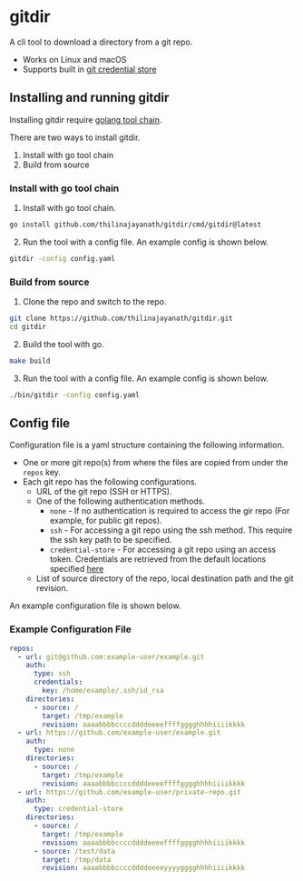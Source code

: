 # gitdir

A cli tool to download a directory from a git repo.

- Works on Linux and macOS
- Supports built in [git credential store](https://git-scm.com/docs/git-credential-store)

## Installing and running gitdir

Installing gitdir require [golang tool chain](https://go.dev/dl/).

There are two ways to install gitdir.
1. Install with go tool chain
2. Build from source

### Install with go tool chain
1. Install with go tool chain.
```bash
go install github.com/thilinajayanath/gitdir/cmd/gitdir@latest
```

2. Run the tool with a config file. An example config is shown below.

```bash
gitdir -config config.yaml
```

### Build from source
1. Clone the repo and switch to the repo.

```bash
git clone https://github.com/thilinajayanath/gitdir.git
cd gitdir
```

2. Build the tool with go.

```bash
make build
```

3. Run the tool with a config file. An example config is shown below.

```bash
./bin/gitdir -config config.yaml
```

## Config file

Configuration file is a yaml structure containing the following information.

- One or more git repo(s) from where the files are copied from under the `repos` key.
- Each git repo has the following configurations.
  - URL of the git repo (SSH or HTTPS).
  - One of the following authentication methods.
    - `none` - If no authentication is required to access the gir repo (For example, for public git repos).
    - `ssh` - For accessing a git repo using the ssh method. This require the ssh key path to be specified.
    - `credential-store` - For accessing a git repo using an access token. Credentials are retrieved from the default locations specified [here](https://git-scm.com/docs/git-credential-store)
  - List of source directory of the repo, local destination path and the git revision.

An example configuration file is shown below.

### Example Configuration File

```yaml
repos:
  - url: git@github.com:example-user/example.git
    auth:
      type: ssh
      credentials:
        key: /home/example/.ssh/id_rsa
    directories:
      - source: /
        target: /tmp/example
        revision: aaaabbbbccccddddeeeeffffgggghhhhiiiikkkk
  - url: https://github.com/example-user/example.git
    auth:
      type: none
    directories:
      - source: /
        target: /tmp/example
        revision: aaaabbbbccccddddeeeeffffgggghhhhiiiikkkk
  - url: https://github.com/example-user/private-repo.git
    auth:
      type: credential-store
    directories:
      - source: /
        target: /tmp/example
        revision: aaaabbbbccccddddeeeeffffgggghhhhiiiikkkk
      - source: /test/data
        target: /tmp/data
        revision: aaaabbbbccccddddeeeeyyyygggghhhhiiiikkkk
```
